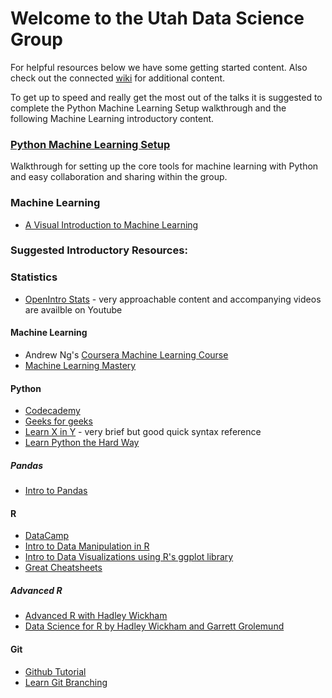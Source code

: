 # Welcome to the Utah Data Science Group

For helpful resources below we have some getting started content. Also check out the connected [wiki](https://github.com/Utah-Data-Science/Home_repo/wiki) for additional content. 

To get up to speed and really get the most out of the talks it is suggested to complete the Python Machine Learning Setup walkthrough and the following Machine Learning introductory content.

### [Python Machine Learning Setup](https://gist.github.com/jpotts18/dc8b1cf97bae528f99a0)
Walkthrough for setting up the core tools for machine learning with Python and easy collaboration and sharing within the group.

### Machine Learning
* [A Visual Introduction to Machine Learning](http://www.r2d3.us/visual-intro-to-machine-learning-part-1/)

### Suggested Introductory Resources:
### Statistics
* [OpenIntro Stats](https://www.openintro.org/stat/textbook.php?stat_book=os) - very approachable content and accompanying videos are availble on Youtube

#### Machine Learning
* Andrew Ng's [Coursera Machine Learning Course](https://www.coursera.org/learn/machine-learning)
* [Machine Learning Mastery](http://machinelearningmastery.com/start-here/)

#### Python
- [Codecademy](https://www.codecademy.com/learn/python)
- [Geeks for geeks](http://www.geeksforgeeks.org/python/)
- [Learn X in Y](https://learnxinyminutes.com/docs/python/) - very brief but good quick syntax reference
- [Learn Python the Hard Way](http://learnpythonthehardway.org/book/)

##### Pandas 
- [Intro to Pandas](https://github.com/SethPaul/Pandas_Intro)

#### R
- [DataCamp](https://www.datacamp.com/courses/free-introduction-to-r)
- [Intro to Data Manipulation in R](https://github.com/SethPaul/data_manipulation_meetup)
- [Intro to Data Visualizations using R's ggplot library](https://github.com/SethPaul/big_mountain_data_vis_2016)
- [Great Cheatsheets](https://www.rstudio.com/resources/cheatsheets/)

##### Advanced R
- [Advanced R with Hadley Wickham](http://adv-r.had.co.nz/)
- [Data Science for R by Hadley Wickham and Garrett Grolemund](http://r4ds.had.co.nz/) 

#### Git
- [Github Tutorial](https://try.github.io/)
- [Learn Git Branching](http://learngitbranching.js.org/)
